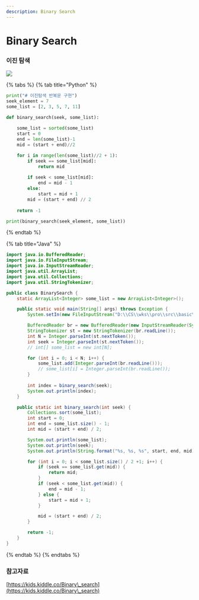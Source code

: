 ```yaml
---
description: Binary Search
---
```


# Binary Search

### **이진 탐색**

![](https://lh3.googleusercontent.com/-q9yUxZgrzn8/YROE13rcnZI/AAAAAAAAZpM/\_8fv7VDMRUQ76iMjh9Wh9t6SkScdzoV8ACLcBGAsYHQ/w493-h315/1628669142352856-0.png)

{% tabs %}
{% tab title="Python" %}
```python
print("# 이진탐색 반복문 구현")
seek_element = 7
some_list = [2, 3, 5, 7, 11]

def binary_search(seek, some_list):
    
    some_list = sorted(some_list)
    start = 0
    end = len(some_list)-1
    mid = (start + end)//2

    for i in range(len(some_list)//2 + 1):
        if seek == some_list[mid]:
            return mid
        
        if seek < some_list[mid]:
            end = mid - 1
        else:
            start = mid + 1
        mid = (start + end) // 2
    
    return -1

print(binary_search(seek_element, some_list))
```
{% endtab %}

{% tab title="Java" %}
```java
import java.io.BufferedReader;
import java.io.FileInputStream;
import java.io.InputStreamReader;
import java.util.ArrayList;
import java.util.Collections;
import java.util.StringTokenizer;

public class BinarySearch {
	static ArrayList<Integer> some_list = new ArrayList<Integer>();

	public static void main(String[] args) throws Exception {
		System.setIn(new FileInputStream("D:\\CS\\wks\\pro\\src\\basic\\binary_search.txt"));

		BufferedReader br = new BufferedReader(new InputStreamReader(System.in));
		StringTokenizer st = new StringTokenizer(br.readLine());
		int N = Integer.parseInt(st.nextToken());
		int seek = Integer.parseInt(st.nextToken());
		// int[] some_list = new int[N];

		for (int i = 0; i < N; i++) {
			some_list.add(Integer.parseInt(br.readLine()));
			// some_list[i] = Integer.parseInt(br.readLine());
		}
		
		int index = binary_search(seek);
		System.out.println(index);
	}

	public static int binary_search(int seek) {	
		Collections.sort(some_list);
		int start = 0;
		int end = some_list.size() - 1;
		int mid = (start + end) / 2;

		System.out.println(some_list);
		System.out.println(seek);
		System.out.println(String.format("%s, %s, %s", start, end, mid));

		for (int i = 0; i < some_list.size() / 2 +1; i++) {
			if (seek == some_list.get(mid)) {
				return mid;
			}
			if (seek < some_list.get(mid)) {
				end = mid - 1;
			} else {
				start = mid + 1;
			}

			mid = (start + end) / 2;
		}

		return -1;
	}
}
```
{% endtab %}
{% endtabs %}

### 참고자료

[https://kids.kiddle.co/Binary\_search](https://kids.kiddle.co/Binary\_search)
